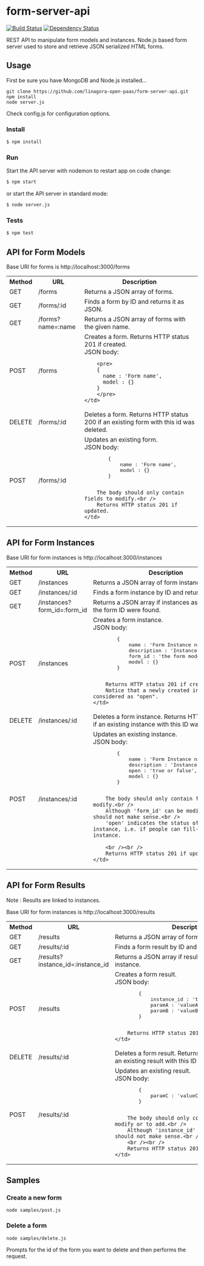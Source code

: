 # form-server-api

[![Build Status](https://travis-ci.org/linagora-open-paas/form-server-api.png?branch=master)](https://travis-ci.org/linagora-open-paas/form-server-api)
[![Dependency Status](https://david-dm.org/linagora-open-paas/form-server-api.png)](https://david-dm.org/linagora-open-paas/form-server-api)

REST API to manipulate form models and instances.
Node.js based form server used to store and retrieve JSON serialized HTML forms.

## Usage

First be sure you have MongoDB and Node.js installed...

    git clone https://github.com/linagora-open-paas/form-server-api.git
    npm install
    node server.js

Check config.js for configuration options.

### Install

```sh
$ npm install
```

### Run

Start the API server with nodemon to restart app on code change:

```sh
$ npm start
```

or start the API server in standard mode:

```sh
$ node server.js
```

### Tests

```sh
$ npm test
```


## API for Form Models

Base URI for forms is http://localhost:3000/forms

<table>
<tr>
	<th>Method</th>
	<th>URL</th>
	<th>Description</th>
</tr>
<tr>
	<td>GET</td>
	<td>/forms</td>
	<td>Returns a JSON array of forms.</td>
</tr>
<tr>
	<td>GET</td>
	<td>/forms/:id</td>
	<td>Finds a form by ID and returns it as JSON.</td>
</tr>
<tr>
	<td>GET</td>
	<td>/forms?name=:name</td>
	<td>Returns a JSON array of forms with the given name.</td>
</tr>
<tr>
	<td>POST</td>
	<td>/forms</td>
	<td>
		Creates a form. Returns HTTP status 201 if created.<br />
		JSON body:
		
		<pre>
	    {
	      name : 'Form name',
	      model : {}
	    }
	    </pre>
	</td>
</tr>
<tr>
	<td>DELETE</td>
	<td>/forms/:id</td>
	<td>
		Deletes a form. Returns HTTP status 200 if an existing form with this id was deleted.
	</td>
</tr>
<tr>
	<td>POST</td>
	<td>/forms/:id</td>
	<td>
		Updates an existing form.<br />
		JSON body:
		<pre>
    	{
      		name : 'Form name',
      		model : {}
    	}
		</pre>
		
		The body should only contain fields to modify.<br />
		Returns HTTP status 201 if updated.
	</td>
</tr>
</table>


## API for Form Instances

Base URI for form instances is http://localhost:3000/instances

<table>
<tr>
	<th>Method</th>
	<th>URL</th>
	<th>Description</th>
</tr>
<tr>
	<td>GET</td>
	<td>/instances</td>
	<td>Returns a JSON array of form instances.</td>
</tr>
<tr>
	<td>GET</td>
	<td>/instances/:id</td>
	<td>Finds a form instance by ID and returns it as JSON.</td>
</tr>
<tr>
	<td>GET</td>
	<td>/instances?form_id=:form_id</td>
	<td>Returns a JSON array if instances associated with the form ID were found.</td>
</tr>
<tr>
	<td>POST</td>
	<td>/instances</td>
	<td>
		Creates a form instance.<br />
		JSON body:
		<pre>
    	{
      		name : 'Form Instance name',
      		description : 'Instance Description',
      		form_id : 'the form model ID',
      		model : {}
    	}
		</pre>
		
		Returns HTTP status 201 if created.<br />
		Notice that a newly created instance is considered as "open".
	</td>
</tr>
<tr>
	<td>DELETE</td>
	<td>/instances/:id</td>
	<td>
		Deletes a form instance. Returns HTTP status 200 if an existing instance with this ID was deleted.
	</td>
</tr>
<tr>
	<td>POST</td>
	<td>/instances/:id</td>
	<td>
		Updates an existing instance.<br />
		JSON body:
		<pre>
    	{
      		name : 'Form Instance name',
      		description : 'Instance Description',
      		open : 'true or false',
      		model : {}
    	}
    	</pre>

		The body should only contain fields to modify.<br />  
		Although 'form_id' can be modified, it should not make sense.<br />  
		'open' indicates the status of an instance, i.e. if people can fill-in this form instance.
	
		<br /><br />
		Returns HTTP status 201 if updated.
	</td>
</tr>
</table>

## API for Form Results

Note : Results are linked to instances.

Base URI for form instances is http://localhost:3000/results

<table>
<tr>
	<th>Method</th>
	<th>URL</th>
	<th>Description</th>
</tr>
<tr>
	<td>GET</td>
	<td>/results</td>
	<td>Returns a JSON array of form results.</td>
</tr>
<tr>
	<td>GET</td>
	<td>/results/:id</td>
	<td>Finds a form result by ID and returns it as JSON.</td>
</tr>
<tr>
	<td>GET</td>
	<td>/results?instance_id=:instance_id</td>
	<td>Returns a JSON array if results for the given form instance.</td>
</tr>
<tr>
	<td>POST</td>
	<td>/results</td>
	<td>
		Creates a form result.<br />
		JSON body:
		<pre>
    	{
      		instance_id : 'the instance model ID',
      		paramA : 'valueA',
      		paramB : 'valueB'
    	}
		</pre>

		Returns HTTP status 201 if created.<br />
	</td>
</tr>
<tr>
	<td>DELETE</td>
	<td>/results/:id</td>
	<td>
		Deletes a form result. Returns HTTP status 200 if an existing result with this ID was deleted.
	</td>
</tr>
<tr>
	<td>POST</td>
	<td>/results/:id</td>
	<td>
		Updates an existing result.<br />
		JSON body:
		<pre>
    	{
    	    paramC : 'valueC'
    	}
    	</pre>

		The body should only contain fields to modify or to add.<br />
		Although 'instance_id' can be modified, it should not make sense.<br />
		<br /><br />
		Returns HTTP status 201 if updated.
	</td>
</tr>
</table>


## Samples

### Create a new form

    node samples/post.js

### Delete a form

    node samples/delete.js

Prompts for the id of the form you want to delete and then performs the request.


